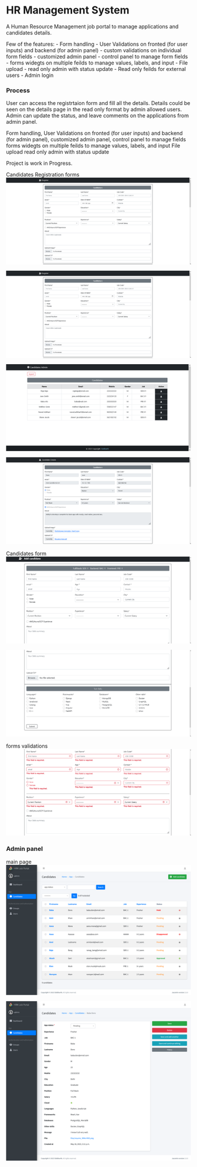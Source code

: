 # HR Management System

A Human Resource Management job portal to manage applications and candidates details.

Few of the features:
    - Form handling 
    - User Validations on fronted (for user inputs) and backend (for admin panel) 
    - custom validations on individual form fields 
    - customized admin panel
    - control panel to manage form fields
    - forms widegts on multiple feilds to manage values, labels, and input
    - File upload
    - read only admin with status update
    - Read only feilds for external users
    - Admin login


### Process
User can access the registrtaion form and fill all the details. 
Details could be seen on the details page in the read only format by admin allowed users.
Admin can update the status, and leave comments on the applications from admin panel.

Form handling, 
User Validations on fronted (for user inputs) and backend (for admin panel), 
customized admin panel,
control panel to manage fields
forms widegts on multiple feilds to manage values, labels, and input
File upload
read only admin with status update

Project is work in Progress.





Candidates Registration forms
![img](https://github.com/Siddharthbadal/HR-Management-System/blob/main/screenshots/register-form-1.png?raw=true)

![img](https://github.com/Siddharthbadal/HR-Management-System/blob/main/screenshots/register-form-1.png?raw=true)


![img](https://github.com/Siddharthbadal/HR-Management-System/blob/main/screenshots/candidates-list.png?raw=true)

![img](https://github.com/Siddharthbadal/HR-Management-System/blob/main/screenshots/candidates-details.png?raw=true)

Candidates form
![img](https://github.com/Siddharthbadal/HR-Management-System/blob/main/screenshots/user-form1.png?raw=true)

![img](https://github.com/Siddharthbadal/HR-Management-System/blob/main/screenshots/user-form2.png?raw=true)

forms validations
![img](https://github.com/Siddharthbadal/HR-Management-System/blob/main/screenshots/form-validation.png?raw=true)


### Admin panel
main page
![img](https://github.com/Siddharthbadal/HR-Management-System/blob/main/screenshots/admin-panel1.png?raw=true)

![img](https://github.com/Siddharthbadal/HR-Management-System/blob/main/screenshots/admin-panel2.png?raw=true)



